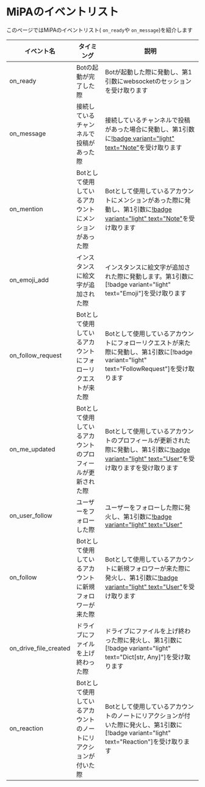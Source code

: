 # MiPAのイベントリスト

このページではMiPAのイベントリスト( `on_ready`や `on_message`)を紹介します

|イベント名|タイミング|説明|
|---|---|---|
|on_ready|Botの起動が完了した際|Botが起動した際に発動し、第1引数にwebsocketのセッションを受け取ります|
|on_message|接続しているチャンネルで投稿があった際|接続しているチャンネルで投稿があった場合に発動し、第1引数に[!badge variant="light" text="Note"](/api/models/#note)を受け取ります|
|on_mention|Botとして使用しているアカウントにメンションがあった際|Botとして使用しているアカウントにメンションがあった際に発動し、第1引数に[!badge variant="light" text="Note"](/api/models/#note)を受け取ります|
|on_emoji_add|インスタンスに絵文字が追加された際|インスタンスに絵文字が追加された際に発動します。第1引数に[!badge variant="light" text="Emoji"]を受け取ります|
|on_follow_request|Botとして使用しているアカウントにフォローリクエストが来た際|Botとして使用しているアカウントにフォローリクエストが来た際に発動し、第1引数に[!badge variant="light" text="FollowRequest"]を受け取ります|
|on_me_updated|Botとして使用しているアカウントのプロフィールが更新された際|Botとして使用しているアカウントのプロフィールが更新された際に発動し、第1引数に[!badge variant="light" text="User"](/api/models/#user)を受け取りますを受け取ります|
|on_user_follow|ユーザーをフォローした際|ユーザーをフォローした際に発火し、第1引数に[!badge variant="light" text="User"](/api/models/#user)|
|on_follow|Botとして使用しているアカウントに新規フォロワーが来た際|Botとして使用しているアカウントに新規フォロワーが来た際に発火し、第1引数に[!badge variant="light" text="User"](/api/models/#user)を受け取ります|
|on_drive_file_created|ドライブにファイルを上げ終わった際|ドライブにファイルを上げ終わった際に発火し、第1引数に[!badge variant="light" text="Dict[str, Any]"]を受け取ります|
|on_reaction|Botとして使用しているアカウントのノートにリアクションが付いた際|Botとして使用しているアカウントのノートにリアクションが付いた際に発火し、第1引数に[!badge variant="light" text="Reaction"]を受け取ります|